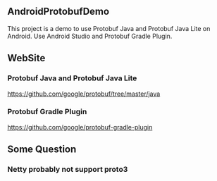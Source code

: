 ## AndroidProtobufDemo
This project is a demo to use Protobuf Java and Protobuf Java Lite on Android.
Use Android Studio and Protobuf Gradle Plugin.  

## WebSite
### Protobuf Java and Protobuf Java Lite
https://github.com/google/protobuf/tree/master/java
### Protobuf Gradle Plugin
https://github.com/google/protobuf-gradle-plugin  

## Some Question
### Netty probably not support proto3  
